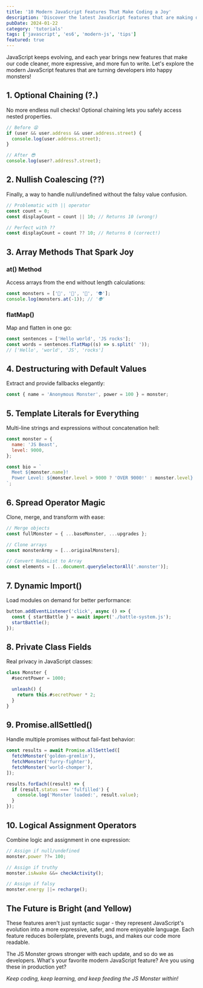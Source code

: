 ```yaml
---
title: '10 Modern JavaScript Features That Make Coding a Joy'
description: 'Discover the latest JavaScript features that are making developers lives easier and code more elegant.'
pubDate: 2024-01-22
category: 'tutorials'
tags: ['javascript', 'es6', 'modern-js', 'tips']
featured: true
---
```


JavaScript keeps evolving, and each year brings new features that make our code cleaner, more expressive, and more fun to write. Let's explore the modern JavaScript features that are turning developers into happy monsters!

## 1. Optional Chaining (?.)

No more endless null checks! Optional chaining lets you safely access nested properties.

```javascript
// Before 😫
if (user && user.address && user.address.street) {
  console.log(user.address.street);
}

// After 😎
console.log(user?.address?.street);
```

## 2. Nullish Coalescing (??)

Finally, a way to handle null/undefined without the falsy value confusion.

```javascript
// Problematic with || operator
const count = 0;
const displayCount = count || 10; // Returns 10 (wrong!)

// Perfect with ??
const displayCount = count ?? 10; // Returns 0 (correct!)
```

## 3. Array Methods That Spark Joy

### at() Method

Access arrays from the end without length calculations:

```javascript
const monsters = ['👹', '👺', '👻', '👽'];
console.log(monsters.at(-1)); // '👽'
```

### flatMap()

Map and flatten in one go:

```javascript
const sentences = ['Hello world', 'JS rocks'];
const words = sentences.flatMap((s) => s.split(' '));
// ['Hello', 'world', 'JS', 'rocks']
```

## 4. Destructuring with Default Values

Extract and provide fallbacks elegantly:

```javascript
const { name = 'Anonymous Monster', power = 100 } = monster;
```

## 5. Template Literals for Everything

Multi-line strings and expressions without concatenation hell:

```javascript
const monster = {
  name: 'JS Beast',
  level: 9000,
};

const bio = `
  Meet ${monster.name}!
  Power Level: ${monster.level > 9000 ? 'OVER 9000!' : monster.level}
`;
```

## 6. Spread Operator Magic

Clone, merge, and transform with ease:

```javascript
// Merge objects
const fullMonster = { ...baseMonster, ...upgrades };

// Clone arrays
const monsterArmy = [...originalMonsters];

// Convert NodeList to Array
const elements = [...document.querySelectorAll('.monster')];
```

## 7. Dynamic Import()

Load modules on demand for better performance:

```javascript
button.addEventListener('click', async () => {
  const { startBattle } = await import('./battle-system.js');
  startBattle();
});
```

## 8. Private Class Fields

Real privacy in JavaScript classes:

```javascript
class Monster {
  #secretPower = 1000;

  unleash() {
    return this.#secretPower * 2;
  }
}
```

## 9. Promise.allSettled()

Handle multiple promises without fail-fast behavior:

```javascript
const results = await Promise.allSettled([
  fetchMonster('golden-gremlin'),
  fetchMonster('furry-fighter'),
  fetchMonster('world-chomper'),
]);

results.forEach((result) => {
  if (result.status === 'fulfilled') {
    console.log('Monster loaded:', result.value);
  }
});
```

## 10. Logical Assignment Operators

Combine logic and assignment in one expression:

```javascript
// Assign if null/undefined
monster.power ??= 100;

// Assign if truthy
monster.isAwake &&= checkActivity();

// Assign if falsy
monster.energy ||= recharge();
```

## The Future is Bright (and Yellow)

These features aren't just syntactic sugar - they represent JavaScript's evolution into a more expressive, safer, and more enjoyable language. Each feature reduces boilerplate, prevents bugs, and makes our code more readable.

The JS Monster grows stronger with each update, and so do we as developers. What's your favorite modern JavaScript feature? Are you using these in production yet?

_Keep coding, keep learning, and keep feeding the JS Monster within!_
